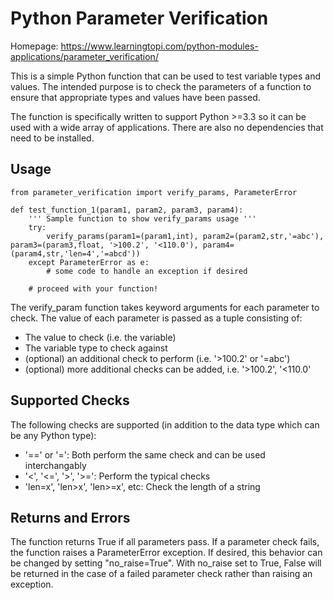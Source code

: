 # Python Parameter Verification

Homepage: <a href="https://www.learningtopi.com/python-modules-applications/parameter_verification/">https://www.learningtopi.com/python-modules-applications/parameter_verification/<a>

This is a simple Python function that can be used to test variable types and values.  The intended purpose is to check the parameters of a function to ensure that appropriate types and values have been passed.

The function is specifically written to support Python >=3.3 so it can be used with a wide array of applications.  There are also no dependencies that need to be installed.

## Usage

    from parameter_verification import verify_params, ParameterError

    def test_function_1(param1, param2, param3, param4):
        ''' Sample function to show verify_params usage '''
        try:
            verify_params(param1=(param1,int), param2=(param2,str,'=abc'), param3=(param3,float, '>100.2', '<110.0'), param4=(param4,str,'len=4','=abcd'))
        except ParameterError as e:
            # some code to handle an exception if desired

        # proceed with your function!

The verify_param function takes keyword arguments for each parameter to check.  The value of each parameter is passed as a tuple consisting of:

- The value to check (i.e. the variable)
- The variable type to check against
- (optional) an additional check to perform (i.e. '>100.2' or '=abc')
- (optional) more additional checks can be added, i.e. '>100.2', '<110.0'

## Supported Checks

The following checks are supported (in addition to the data type which can be any Python type):

- '==' or '=': Both perform the same check and can be used interchangably
- '<', '<=', '>', '>=': Perform the typical checks
- 'len=x', 'len>x', 'len>=x', etc: Check the length of a string

## Returns and Errors

The function returns True if all parameters pass.  If a parameter check fails, the function raises a ParameterError exception.  If desired, this behavior can be changed by setting "no_raise=True". With no_raise set to True, False will be returned in the case of a failed parameter check rather than raising an exception.